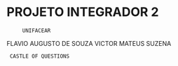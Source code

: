   # PROJETO INTEGRADOR 2
      
         UNIFACEAR 
         
   FLAVIO AUGUSTO DE SOUZA
    VICTOR MATEUS SUZENA
    
     CASTLE OF QUESTIONS
